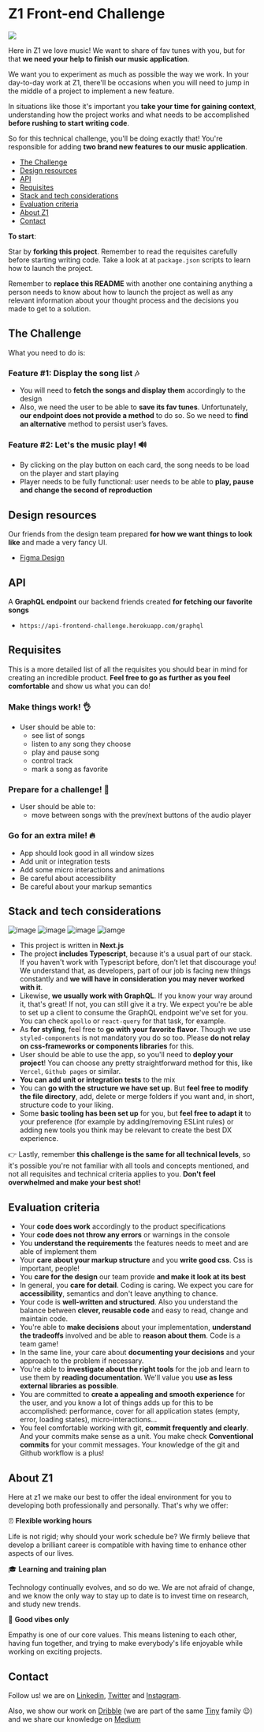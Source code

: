 # Z1 Front-end Challenge

![](https://github.com/z1digitalstudio/front-end-challenge/blob/main/public/cover.jpg?raw=true)

Here in Z1 we love music! We want to share of fav tunes with you, but for that **we need your help to finish our music application**.

We want you to experiment as much as possible the way we work. In your day-to-day work at Z1, there'll be occasions when you will need to jump in the middle of a project to implement a new feature.

In situations like those it's important you **take your time for gaining context**, understanding how the project works and what needs to be accomplished **before rushing to start writing code**.

So for this technical challenge, you'll be doing exactly that! You're responsible for adding **two brand new features to our music application**.

* [The Challenge](#The-Challenge)
* [Design resources](#Design-resources)
* [API](#API)
* [Requisites](#Requisites)
* [Stack and tech considerations](#Stack-and-tech-considerations)
* [Evaluation criteria](#Evaluation-criteria)
* [About Z1](#About-Z1)
* [Contact](#Contact)

**To start**:

Star by **forking this project**. Remember to read the requisites carefully before starting writing code. Take a look at at `package.json` scripts to learn how to launch the project.

Remember to **replace this README** with another one containing anything a person needs to know about how to launch the project as well as any relevant information about your thought process and the decisions you made to get to a solution.

## The Challenge

What you need to do is:

### Feature #1: Display the song list 🎶

- You will need to **fetch the songs and display them** accordingly to the design
- Also, we need the user to be able to **save its fav tunes**. Unfortunately, **our endpoint does not provide a method** to do so. So we need to **find an alternative** method to persist user’s faves.

### Feature #2: Let's the music play! 🔊

- By clicking on the play button on each card, the song needs to be load on the player and start playing
- Player needs to be fully functional: user needs to be able to **play, pause and change the second of reproduction**

## Design resources
Our friends from the design team prepared **for how we want things to look like** and made a very fancy UI.
- [Figma Design](https://www.figma.com/file/0cV6hohYTFHIvKqzHHRrtn/Front-End-Team-challenge) 

## API
A **GraphQL endpoint** our backend friends created **for fetching our favorite songs**
- `https://api-frontend-challenge.herokuapp.com/graphql`

## Requisites

This is a more detailed list of all the requisites you should bear in mind for creating an incredible product. **Feel free to go as further as you feel comfortable** and show us what you can do!

### Make things work! 👌

- User should be able to:
  - see list of songs
  - listen to any song they choose
  - play and pause song
  - control track
  - mark a song as favorite

### Prepare for a challenge! 🚀

- User should be able to:
  - move between songs with the prev/next buttons of the audio player

### Go for an extra mile! 🔥

- App should look good in all window sizes
- Add unit or integration tests
- Add some micro interactions and animations
- Be careful about accessibility
- Be careful about your markup semantics

## Stack and tech considerations

![image](https://img.shields.io/badge/next.js-000000?style=for-the-badge&logo=nextdotjs&logoColor=white)
![image](https://img.shields.io/badge/TypeScript-007ACC?style=for-the-badge&logo=typescript&logoColor=white)
![image](https://img.shields.io/badge/GraphQl-E10098?style=for-the-badge&logo=graphql&logoColor=white)
![iamge](https://img.shields.io/badge/styled--components-DB7093?style=for-the-badge&logo=styled-components&logoColor=white)

- This project is written in **Next.js**
- The project **includes Typescript**, because it's a usual part of our stack. If you haven't work with Typescript before, don’t let that discourage you! We understand that, as developers, part of our job is facing new things constantly and **we will have in consideration you may never worked with it**.
- Likewise, **we usually work with GraphQL**. If you know your way around it, that's great! If not, you can still give it a try. We expect you're be able to set up a client to consume the GraphQL endpoint we've set for you. You can check `apollo` or `react-query` for that task, for example.
- As **for styling**, feel free to **go with your favorite flavor**. Though we use `styled-components` is not mandatory you do so too. Please **do not relay on css-frameworks or components libraries** for this.
- User should be able to use the app, so you'll need to **deploy your project**! You can choose any pretty straightforward method for this, like `Vercel`, `Github pages` or similar.
- **You can add unit or integration tests** to the mix
- You can **go with the structure we have set up**. But **feel free to modify the file directory**, add, delete or merge folders if you want and, in short, structure code to your liking.
- Some **basic tooling has been set up** for you, but **feel free to adapt it** to your preference (for example by adding/removing ESLint rules) or adding new tools you think may be relevant to create the best DX experience.

👉 Lastly, remember **this challenge is the same for all technical levels**, so it's possible you're not familiar with all tools and concepts mentioned, and not all requisites and technical criteria applies to you. **Don't feel overwhelmed and make your best shot!**

## Evaluation criteria

- Your **code does work** accordingly to the product specifications
- Your **code does not throw any errors** or warnings in the console
- You **understand the requirements** the features needs to meet and are able of implement them
- Your **care about your markup structure** and you **write good css**. Css is important, people!
- You **care for the design** our team provide **and make it look at its best**
- In general, you **care for detail**. Coding is caring. We expect you care for **accessibility**, semantics and don't leave anything to chance.
- Your code is **well-written and structured**. Also you understand the balance between **clever, reusable code** and easy to read, change and maintain code.
- You're able to **make decisions** about your implementation, **understand the tradeoffs** involved and be able to **reason about them**. Code is a team game!
- In the same line, your care about **documenting your decisions** and your approach to the problem if necessary.
- You're able to **investigate about the right tools** for the job and learn to use them by **reading documentation**. We'll value you **use as less external libraries as possible**.
- You are committed to **create a appealing and smooth experience** for the user, and you know a lot of things adds up for this to be accomplished: performance, cover for all application states (empty, error, loading states), micro-interactions...
- You feel comfortable working with git, **commit frequently and clearly**. And your commits make sense as a unit. You make check **Conventional commits** for your commit messages. Your knowledge of the git and Github workflow is a plus!

## About Z1

Here at z1 we make our best to offer the ideal environment for you to developing both professionally and personally. That's why we offer:

⏰ **Flexible working hours**

Life is not rigid; why should your work schedule be? We firmly believe that develop a brilliant career is compatible with having time to enhance other aspects of our lives.

🎓 **Learning and training plan**

Technology continually evolves, and so do we. We are not afraid of change, and we know the only way to stay up to date is to invest time on research, and study new trends.

🤙 **Good vibes only**

Empathy is one of our core values. This means listening to each other, having fun together, and trying to make everybody's life enjoyable while working on exciting projects.

## Contact

Follow us! we are on [Linkedin](https://www.linkedin.com/company/z1digitalstudio), [Twitter](https://twitter.com/z1digitalstudio) and [Instagram](https://www.instagram.com/z1digitalstudio/).

Also, we show our work on [Dribble]() (we are part of the same [Tiny](https://www.tinycapital.com/) family 😉) and we share our knowledge on [Medium](https://medium.com/z1digitalstudio)
